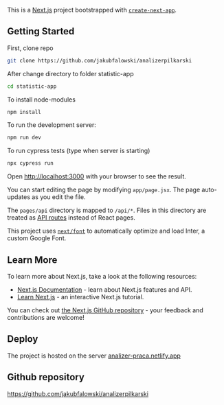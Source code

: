 This is a [Next.js](https://nextjs.org/) project bootstrapped with [`create-next-app`](https://github.com/vercel/next.js/tree/canary/packages/create-next-app).

## Getting Started

First, clone repo
```bash
git clone https://github.com/jakubfalowski/analizerpilkarski
```

After change directory to folder statistic-app
```bash
cd statistic-app
```
To install node-modules
```bash
npm install
```

To run the development server:
```bash
npm run dev
```

To run cypress tests (type when server is starting)
```bash
npx cypress run
```

Open [http://localhost:3000](http://localhost:3000) with your browser to see the result.

You can start editing the page by modifying `app/page.jsx`. The page auto-updates as you edit the file.

The `pages/api` directory is mapped to `/api/*`. Files in this directory are treated as [API routes](https://nextjs.org/docs/api-routes/introduction) instead of React pages.

This project uses [`next/font`](https://nextjs.org/docs/basic-features/font-optimization) to automatically optimize and load Inter, a custom Google Font.

## Learn More

To learn more about Next.js, take a look at the following resources:

- [Next.js Documentation](https://nextjs.org/docs) - learn about Next.js features and API.
- [Learn Next.js](https://nextjs.org/learn) - an interactive Next.js tutorial.

You can check out [the Next.js GitHub repository](https://github.com/vercel/next.js/) - your feedback and contributions are welcome!

## Deploy

The project is hosted on the server [analizer-praca.netlify.app](https://analizer-praca.netlify.app/)

## Github repository

https://github.com/jakubfalowski/analizerpilkarski
